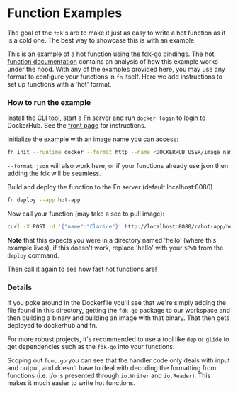 # Function Examples

The goal of the `fdk`'s are to make it just as easy to write a hot function as
it is a cold one. The best way to showcase this is with an example.

This is an example of a hot function using the fdk-go bindings. The [hot function
documentation](https://github.com/fnproject/fn/blob/master/docs/hot-functions.md)
contains an analysis of how this example works under the hood. With any of the
examples provided here, you may use any format to configure your functions in
`fn` itself. Here we add instructions to set up functions with a 'hot' format.

### How to run the example

Install the CLI tool, start a Fn server and run `docker login` to login to
DockerHub. See the [front page](https://github.com/fnproject/fn) for
instructions.

Initialize the example with an image name you can access:

```sh
fn init --runtime docker --format http --name <DOCKERHUB_USER/image_name>
```

`--format json` will also work here, or if your functions already use json
then adding the fdk will be seamless.

Build and deploy the function to the Fn server (default localhost:8080)

```sh
fn deploy --app hot-app
```

Now call your function (may take a sec to pull image):

```sh
curl -X POST -d '{"name":"Clarice"}' http://localhost:8080/r/hot-app/hello
```

**Note** that this expects you were in a directory named 'hello' (where this
example lives), if this doesn't work, replace 'hello' with your `$PWD` from
the `deploy` command.

Then call it again to see how fast hot functions are!

### Details

If you poke around in the Dockerfile you'll see that we're simply adding the
file found in this directory, getting the `fdk-go` package to our workspace
and then building a binary and building an image with that binary. That then
gets deployed to dockerhub and fn.

For more robust projects, it's recommended to use a tool like `dep` or
`glide` to get dependencies such as the `fdk-go` into your functions.

Scoping out `func.go` you can see that the handler code only deals with input
and output, and doesn't have to deal with decoding the formatting from
functions (i.e. i/o is presented through `io.Writer` and `io.Reader`). This
makes it much easier to write hot functions.

